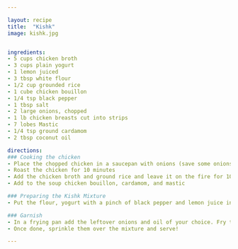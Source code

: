 ```yaml
---

layout: recipe
title:  "Kishk"
image: kishk.jpg


ingredients:
- 5 cups chicken broth
- 3 cups plain yogurt
- 1 lemon juiced
- 3 tbsp white flour
- 1/2 cup grounded rice
- 1 cube chicken bouillon
- 1/4 tsp black pepper
- 1 tbsp salt
- 2 large onions, chopped
- 1 lb chicken breasts cut into strips
- 7 lobes Mastic
- 1/4 tsp ground cardamom
- 2 tbsp coconut oil

directions:
### Cooking the chicken
- Place the chopped chicken in a saucepan with onions (save some onions for garnishing later), coconut oil, black pepper, and salt.
- Roast the chicken for 10 minutes
- Add the chicken broth and ground rice and leave it on the fire for 10 minutes
- Add to the soup chicken bouillon, cardamom, and mastic

### Preparing the Kishk Mixture
- Put the flour, yogurt with a pinch of black pepper and lemon juice in the saucepan and let simmer on the fire until the mixture is thick

### Garnish
- In a frying pan add the leftover onions and oil of your choice. Fry the onions until they are crispy and brown.
- Once done, sprinkle them over the mixture and serve!

---
```

